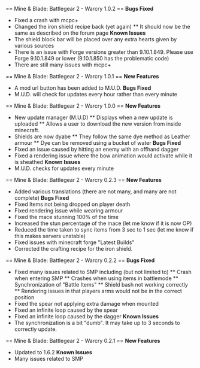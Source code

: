 == Mine & Blade: Battlegear 2 - Warcry 1.0.2 ==
**Bugs Fixed**
* Fixed a crash with mcpc+
* Changed the iron shield recipe back (yet again)
** It should now be the same as described on the forum page
**Known Issues**
* The shield block bar will be placed over any extra hearts given by various sources
* There is an issue with Forge versions greater than 9.10.1.849. Please use Forge 9.10.1.849 or lower (9.10.1.850 has the problematic code)
* There are still many issues with mcpc+

== Mine & Blade: Battlegear 2 - Warcry 1.0.1 ==
**New Features**
* A mod url button has been added to M.U.D.
**Bugs Fixed**
* M.U.D. will check for updates every hour rather than every minute

== Mine & Blade: Battlegear 2 - Warcry 1.0.0 ==
**New Features**
* New update manager (M.U.D)
** Displays when a new update is uploaded
** Allows a user to download the new version from inside minecraft.
* Shields are now dyabe
** They follow the same dye method as Leather armour
** Dye can be removed using a bucket of water
**Bugs Fixed**
* Fixed an issue caused by hitting an enemy with an offhand dagger
* Fixed a rendering issue where the bow animation would activate while it is sheathed
**Known Issues**
* M.U.D. checks for updates every minute

== Mine & Blade: Battlegear 2 - Warcry 0.2.3 ==
**New Features**
* Added various translations (there are not many, and many are not complete)
**Bugs Fixed**
* Fixed Items not being dropped on player death
* Fixed rendering issue while wearing armour
* Fixed the mace stunning 100% of the time
* Increased the stun percentage of the mace (let me know if it is now OP)
* Reduced the time taken to sync items from 3 sec to 1 sec (let me know if this makes servers unstable)
* Fixed issues with minecraft forge "Latest Builds"
* Corrected the crafting recipe for the iron shield.

== Mine & Blade: Battlegear 2 - Warcry 0.2.2 ==
**Bugs Fixed**
* Fixed many issues related to SMP including (but not limited to)
** Crash when entering SMP
** Crashes when using items in battlemode
** Synchronization of "Battle Items"
** Shield bash not working correctly
** Rendering issues in that players arms would not be in the correct position
* Fixed the spear not applying extra damage when mounted
* Fixed an infinite loop caused by the spear
* Fixed an infinite loop caused by the dagger
**Known Issues**
* The synchronization is a bit "dumb". It may take up to 3 seconds to correctly update.

== Mine & Blade: Battlegear 2 - Warcry 0.2.1 ==
**New Features**
* Updated to 1.6.2
**Known Issues**
* Many issues related to SMP
